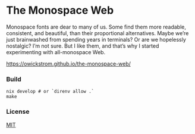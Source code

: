 # The Monospace Web

Monospace fonts are dear to many of us. Some find them more readable, consistent, and beautiful, than their proportional alternatives. Maybe we’re just brainwashed from spending years in terminals? Or are we hopelessly nostalgic? I’m not sure. But I like them, and that’s why I started experimenting with all-monospace Web.

https://owickstrom.github.io/the-monospace-web/

### Build

```
nix develop # or `direnv allow .`
make
```

### License

[MIT](LICENSE.md)


